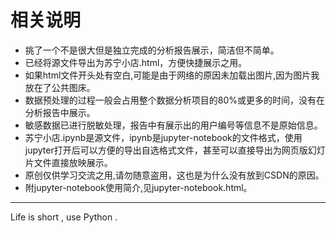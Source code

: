 # 相关说明

* 挑了一个不是很大但是独立完成的分析报告展示，简洁但不简单。
* 已经将源文件导出为苏宁小店.html，方便快捷展示之用。
* 如果html文件开头处有空白,可能是由于网络的原因未加载出图片,因为图片我放在了公共图床。
* 数据预处理的过程一般会占用整个数据分析项目的80%或更多的时间，没有在分析报告中展示。
* 敏感数据已进行脱敏处理，报告中有展示出的用户编号等信息不是原始信息。
* 苏宁小店.ipynb是源文件，ipynb是jupyter-notebook的文件格式，使用jupyter打开后可以方便的导出自选格式文件，甚至可以直接导出为网页版幻灯片文件直接放映展示。
* 原创仅供学习交流之用,请勿随意盗用，这也是为什么没有放到CSDN的原因。
* 附jupyter-notebook使用简介,见jupyter-notebook.html。

---
Life is short , use Python .
